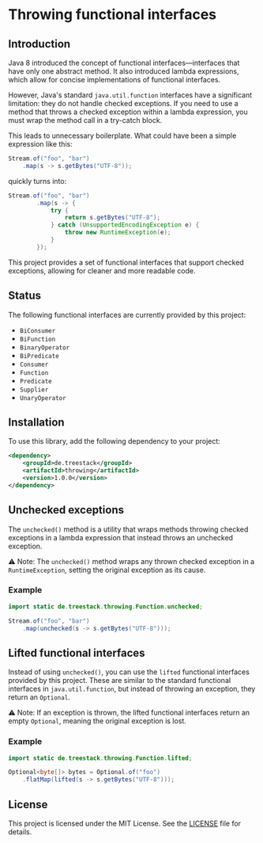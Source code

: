 # Throwing functional interfaces

## Introduction

Java 8 introduced the concept of functional interfaces—interfaces that have only one abstract method. It also introduced lambda expressions, which allow for concise implementations of functional interfaces.

However, Java's standard `java.util.function` interfaces have a significant limitation: they do not handle checked exceptions. If you need to use a method that throws a checked exception within a lambda expression, you must wrap the method call in a try-catch block.

This leads to unnecessary boilerplate. What could have been a simple expression like this:

```java
Stream.of("foo", "bar")
    .map(s -> s.getBytes("UTF-8"));
```

quickly turns into:

```java
Stream.of("foo", "bar")
        .map(s -> {
            try {
                return s.getBytes("UTF-8");
            } catch (UnsupportedEncodingException e) {
                throw new RuntimeException(e);
            }
        });
```

This project provides a set of functional interfaces that support checked exceptions, allowing for cleaner and more readable code.

## Status

The following functional interfaces are currently provided by this project:

- `BiConsumer`
- `BiFunction`
- `BinaryOperator`
- `BiPredicate`
- `Consumer`
- `Function`
- `Predicate`
- `Supplier`
- `UnaryOperator`

## Installation

To use this library, add the following dependency to your project:

```xml
<dependency>
    <groupId>de.treestack</groupId>
    <artifactId>throwing</artifactId>
    <version>1.0.0</version>
</dependency>
```

## Unchecked exceptions

The `unchecked()` method is a utility that wraps methods throwing checked exceptions in a lambda expression that instead throws an unchecked exception.

⚠ Note: The `unchecked()` method wraps any thrown checked exception in a `RuntimeException`, setting the original exception as its cause.

### Example

```java 
import static de.treestack.throwing.Function.unchecked;

Stream.of("foo", "bar")
    .map(unchecked(s -> s.getBytes("UTF-8")));
```


## Lifted functional interfaces

Instead of using `unchecked()`, you can use the `lifted` functional interfaces provided by this project. These are similar to the standard functional interfaces in `java.util.function`, but instead of throwing an exception, they return an `Optional`.

⚠ Note: If an exception is thrown, the lifted functional interfaces return an empty `Optional`, meaning the original exception is lost.

### Example

```java
import static de.treestack.throwing.Function.lifted;

Optional<byte[]> bytes = Optional.of("foo")
    .flatMap(lifted(s -> s.getBytes("UTF-8")));
```

## License

This project is licensed under the MIT License. See the [LICENSE](LICENSE) file for details.
